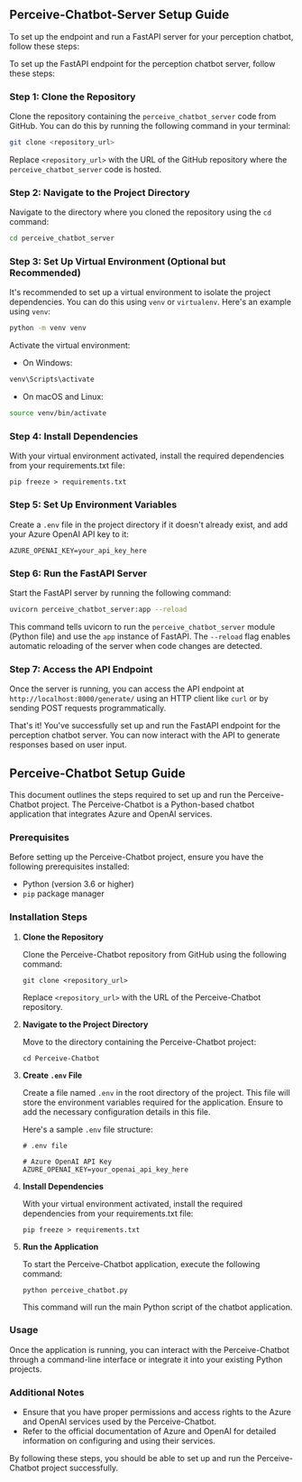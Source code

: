 ## Perceive-Chatbot-Server Setup Guide

To set up the endpoint and run a FastAPI server for your perception chatbot, follow these steps:

To set up the FastAPI endpoint for the perception chatbot server, follow these steps:

### Step 1: Clone the Repository

Clone the repository containing the `perceive_chatbot_server` code from GitHub. You can do this by running the following command in your terminal:

```bash
git clone <repository_url>
```

Replace `<repository_url>` with the URL of the GitHub repository where the `perceive_chatbot_server` code is hosted.

### Step 2: Navigate to the Project Directory

Navigate to the directory where you cloned the repository using the `cd` command:

```bash
cd perceive_chatbot_server
```

### Step 3: Set Up Virtual Environment (Optional but Recommended)

It's recommended to set up a virtual environment to isolate the project dependencies. You can do this using `venv` or `virtualenv`. Here's an example using `venv`:

```bash
python -m venv venv
```

Activate the virtual environment:

- On Windows:

```bash
venv\Scripts\activate
```

- On macOS and Linux:

```bash
source venv/bin/activate
```

### Step 4: Install Dependencies

With your virtual environment activated, install the required dependencies from your requirements.txt file:

```
pip freeze > requirements.txt

```

### Step 5: Set Up Environment Variables

Create a `.env` file in the project directory if it doesn't already exist, and add your Azure OpenAI API key to it:

```plaintext
AZURE_OPENAI_KEY=your_api_key_here
```

### Step 6: Run the FastAPI Server

Start the FastAPI server by running the following command:

```bash
uvicorn perceive_chatbot_server:app --reload
```

This command tells uvicorn to run the `perceive_chatbot_server` module (Python file) and use the `app` instance of FastAPI. The `--reload` flag enables automatic reloading of the server when code changes are detected.

### Step 7: Access the API Endpoint

Once the server is running, you can access the API endpoint at `http://localhost:8000/generate/` using an HTTP client like `curl` or by sending POST requests programmatically.

That's it! You've successfully set up and run the FastAPI endpoint for the perception chatbot server. You can now interact with the API to generate responses based on user input.

## Perceive-Chatbot Setup Guide

This document outlines the steps required to set up and run the Perceive-Chatbot project. The Perceive-Chatbot is a Python-based chatbot application that integrates Azure and OpenAI services.

### Prerequisites

Before setting up the Perceive-Chatbot project, ensure you have the following prerequisites installed:

- Python (version 3.6 or higher)
- `pip` package manager

### Installation Steps

1. **Clone the Repository**

   Clone the Perceive-Chatbot repository from GitHub using the following command:

   ```
   git clone <repository_url>
   ```

   Replace `<repository_url>` with the URL of the Perceive-Chatbot repository.

2. **Navigate to the Project Directory**

   Move to the directory containing the Perceive-Chatbot project:

   ```
   cd Perceive-Chatbot
   ```

3. **Create `.env` File**

   Create a file named `.env` in the root directory of the project. This file will store the environment variables required for the application. Ensure to add the necessary configuration details in this file.

   Here's a sample `.env` file structure:

   ```
   # .env file

   # Azure OpenAI API Key
   AZURE_OPENAI_KEY=your_openai_api_key_here

   ```

4. **Install Dependencies**

   With your virtual environment activated, install the required dependencies from your requirements.txt file:

   ```
   pip freeze > requirements.txt

   ```

5. **Run the Application**

   To start the Perceive-Chatbot application, execute the following command:

   ```
   python perceive_chatbot.py
   ```

   This command will run the main Python script of the chatbot application.

### Usage

Once the application is running, you can interact with the Perceive-Chatbot through a command-line interface or integrate it into your existing Python projects.

### Additional Notes

- Ensure that you have proper permissions and access rights to the Azure and OpenAI services used by the Perceive-Chatbot.
- Refer to the official documentation of Azure and OpenAI for detailed information on configuring and using their services.

By following these steps, you should be able to set up and run the Perceive-Chatbot project successfully.
